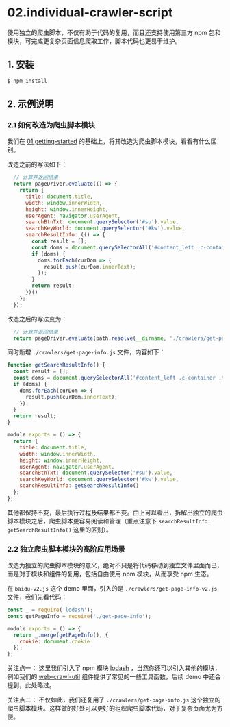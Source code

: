 # 02.individual-crawler-script

使用独立的爬虫脚本，不仅有助于代码的复用，而且还支持使用第三方 npm 包和模块，可完成更复杂页面信息爬取工作，脚本代码也更易于维护。

## 1. 安装

```bash
$ npm install
```

## 2. 示例说明

### 2.1 如何改造为爬虫脚本模块

我们在 [01.getting-started](../01.getting-started) 的基础上，将其改造为爬虫脚本模块，看看有什么区别。

改造之前的写法如下：

```js
  // 计算并返回结果
  return pageDriver.evaluate(() => {
    return {
      title: document.title,
      width: window.innerWidth,
      height: window.innerHeight,
      userAgent: navigator.userAgent,
      searchBtnTxt: document.querySelector('#su').value,
      searchKeyWorld: document.querySelector('#kw').value,
      searchResultInfo: (() => {
        const result = [];
        const doms = document.querySelectorAll('#content_left .c-container .t');
        if (doms) {
          doms.forEach(curDom => {
            result.push(curDom.innerText);
          });
        }
        return result;
      })()
    };
  });
```

改造之后的写法变为：

```js
  // 计算并返回结果
  return pageDriver.evaluate(path.resolve(__dirname, './crawlers/get-page-info.js'));
```

同时新增 `./crawlers/get-page-info.js` 文件，内容如下：

```js
function getSearchResultInfo() {
  const result = [];
  const doms = document.querySelectorAll('#content_left .c-container .t');
  if (doms) {
    doms.forEach(curDom => {
      result.push(curDom.innerText);
    });
  }
  return result;
}

module.exports = () => {
  return {
    title: document.title,
    width: window.innerWidth,
    height: window.innerHeight,
    userAgent: navigator.userAgent,
    searchBtnTxt: document.querySelector('#su').value,
    searchKeyWorld: document.querySelector('#kw').value,
    searchResultInfo: getSearchResultInfo()
  };
};
```

其他都保持不变，最后执行过程及结果都不变。由上可以看出，拆解出独立的爬虫脚本模块之后，爬虫脚本更容易阅读和管理（重点注意下 `searchResultInfo: getSearchResultInfo()` 这里的区别）。

### 2.2 独立爬虫脚本模块的高阶应用场景

改造为独立的爬虫脚本模块的意义，绝对不只是将代码移动到独立文件里面而已，而是对于模块和组件的复用，包括自由使用 npm 模块，从而享受 npm 生态。

在 `baidu-v2.js` 这个 demo 里面，引入的是 `./crawlers/get-page-info-v2.js` 文件，我们先看代码：

```js
const _ = require('lodash');
const getPageInfo = require('./get-page-info');

module.exports = () => {
  return _.merge(getPageInfo(), {
    cookie: document.cookie
  });
};
```

关注点一： 这里我们引入了 npm 模块 [lodash](https://www.npmjs.com/package/lodash) ，当然你还可以引入其他的模块，例如我们的 [web-crawl-util](https://www.npmjs.com/package/lodash) 组件提供了常见的一些工具函数，后续 demo 中还会提到，此处略过。

关注点二： 不仅如此，我们还复用了 `./crawlers/get-page-info.js` 这个独立的爬虫脚本模块。这样做的好处可以更好的组织爬虫脚本代码，对于复杂页面尤为方便。